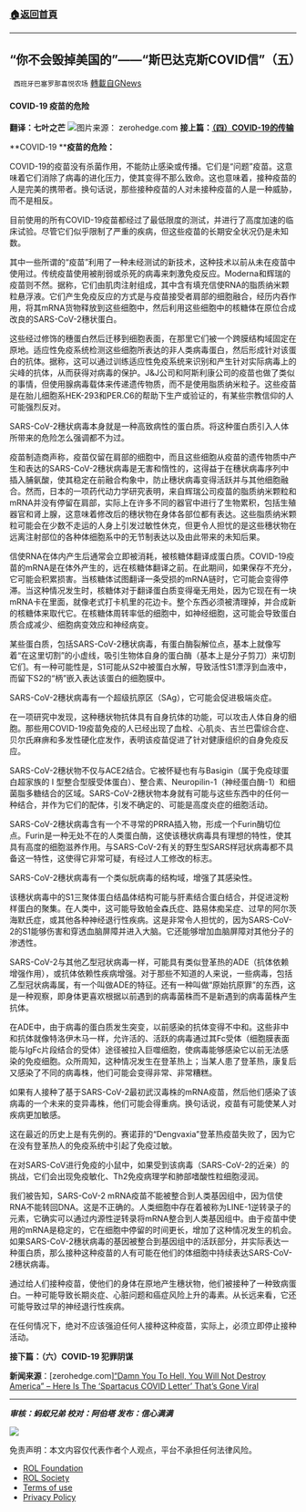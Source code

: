###  [:house:返回首頁](https://github.com/ourhimalayas/txt)
---


## “你不会毁掉美国的”——“斯巴达克斯COVID信”（五）
` 西班牙巴塞罗那喜悦农场` [轉載自GNews](https://gnews.org/zh-hans/1729522/)

#### **COVID-19 疫苗的危险**

**翻译：七叶之芒**
![](https://assets.gnews.org/wp-content/uploads/2021/12/屏幕截图-2021-12-07-101130.jpg)图片来源： zerohedge.com
**接上篇：[（四）COVID-19的传输](https://gnews.org/zh-hans/1729494/)**

**COVID-19 ****疫苗的危险：**

COVID-19的疫苗没有杀菌作用，不能防止感染或传播。它们是“问题”疫苗。这意味着它们消除了病毒的进化压力，使其变得不那么致命。这也意味着，接种疫苗的人是完美的携带者。换句话说，那些接种疫苗的人对未接种疫苗的人是一种威胁，而不是相反。

目前使用的所有COVID-19疫苗都经过了最低限度的测试，并进行了高度加速的临床试验。尽管它们似乎限制了严重的疾病，但这些疫苗的长期安全状况仍是未知数。

其中一些所谓的“疫苗”利用了一种未经测试的新技术，这种技术以前从未在疫苗中使用过。传统疫苗使用被削弱或杀死的病毒来刺激免疫反应。Moderna和辉瑞的疫苗则不然。据称，它们由肌肉注射组成，其中含有填充信使RNA的脂质纳米颗粒悬浮液。它们产生免疫反应的方式是与疫苗接受者肩部的细胞融合，经历内吞作用，将其mRNA货物释放到这些细胞中，然后利用这些细胞中的核糖体在原位合成改良的SARS-CoV-2穗状蛋白。

这些经过修饰的穗蛋白然后迁移到细胞表面，在那里它们被一个跨膜结构域固定在原地。适应性免疫系统检测这些细胞所表达的非人类病毒蛋白，然后形成针对该蛋白的抗体。据称，这可以通过训练适应性免疫系统来识别和产生针对实际病毒上的尖峰的抗体，从而获得对病毒的保护。J&J公司和阿斯利康公司的疫苗也做了类似的事情，但使用腺病毒载体来传递遗传物质，而不是使用脂质纳米粒子。这些疫苗是在胎儿细胞系HEK-293和PER.C6的帮助下生产或验证的，有某些宗教信仰的人可能强烈反对。

SARS-CoV-2穗状病毒本身就是一种高致病性的蛋白质。将这种蛋白质引入人体所带来的危险怎么强调都不为过。

疫苗制造商声称，疫苗仅留在肩部的细胞中，而且这些细胞从疫苗的遗传物质中产生和表达的SARS-CoV-2穗状病毒是无害和惰性的，这得益于在穗状病毒序列中插入脯氨酸，使其稳定在前融合构象中，防止穗状病毒变得活跃并与其他细胞融合。然而，日本的一项药代动力学研究表明，来自辉瑞公司疫苗的脂质纳米颗粒和mRNA并没有停留在肩部，实际上在许多不同的器官中进行了生物累积，包括生殖器官和肾上腺，这意味着修改后的穗状物在身体各部位都有表达。这些脂质纳米颗粒可能会在少数不走运的人身上引发过敏性休克，但更令人担忧的是这些穗状物在远离注射部位的各种体细胞系中的无节制表达以及由此带来的未知后果。

信使RNA在体内产生后通常会立即被消耗，被核糖体翻译成蛋白质。COVID-19疫苗的mRNA是在体外产生的，远在核糖体翻译之前。在此期间，如果保存不充分，它可能会积累损害。当核糖体试图翻译一条受损的mRNA链时，它可能会变得停滞。当这种情况发生时，核糖体对于翻译蛋白质变得毫无用处，因为它现在有一块mRNA卡在里面，就像老式打卡机里的花边卡。整个东西必须被清理掉，并合成新的核糖体来取代它。在核糖体周转率低的细胞中，如神经细胞，这可能会导致蛋白质合成减少、细胞病变效应和神经病变。

某些蛋白质，包括SARS-CoV-2穗状病毒，有蛋白酶裂解位点，基本上就像写着“在这里切割”的小虚线，吸引生物体自身的蛋白酶（基本上是分子剪刀）来切割它们。有一种可能性是，S1可能从S2中被蛋白水解，导致活性S1漂浮到血液中，而留下S2的“柄”嵌入表达该蛋白的细胞膜中。

SARS-CoV-2穗状病毒有一个超级抗原区（SAg），它可能会促进极端炎症。

在一项研究中发现，这种穗状物抗体具有自身抗体的功能，可以攻击人体自身的细胞。那些用COVID-19疫苗免疫的人已经出现了血栓、心肌炎、吉兰巴雷综合症、贝尔氏麻痹和多发性硬化症发作，表明该疫苗促进了针对健康组织的自身免疫反应。

SARS-CoV-2穗状物不仅与ACE2结合。它被怀疑也有与Basigin（属于免疫球蛋白超家族的 I 型整合型膜受体蛋白）、整合素、Neuropilin-1（神经蛋白酶-1）和细菌脂多糖结合的区域。SARS-CoV-2穗状物本身就有可能与这些东西中的任何一种结合，并作为它们的配体，引发不确定的、可能是高度炎症的细胞活动。

SARS-CoV-2穗状病毒含有一个不寻常的PRRA插入物，形成一个Furin酶切位点。Furin是一种无处不在的人类蛋白酶，这使该穗状病毒具有理想的特性，使其具有高度的细胞滋养作用。与SARS-CoV-2有关的野生型SARS样冠状病毒都不具备这一特性，这使得它非常可疑，有经过人工修改的标志。

SARS-CoV-2穗状病毒有一个类似朊病毒的结构域，增强了其感染性。

该穗状病毒中的S1三聚体蛋白结晶体结构可能与肝素结合蛋白结合，并促进淀粉样蛋白的聚集。在人类中，这可能导致帕金森氏症、路易体痴呆症、过早的阿尔茨海默氏症，或其他各种神经退行性疾病。这是非常令人担忧的，因为SARS-CoV-2的S1能够伤害和穿透血脑屏障并进入大脑。它还能够增加血脑屏障对其他分子的渗透性。

SARS-CoV-2与其他乙型冠状病毒一样，可能具有类似登革热的ADE（抗体依赖增强作用），或抗体依赖性疾病增强。对于那些不知道的人来说，一些病毒，包括乙型冠状病毒属，有一个叫做ADE的特征。还有一种叫做“原始抗原罪”的东西，这是一种观察，即身体更喜欢根据以前遇到的病毒菌株而不是新遇到的病毒菌株产生抗体。

在ADE中，由于病毒的蛋白质发生突变，以前感染的抗体变得不中和。这些非中和抗体就像特洛伊木马一样，允许活的、活跃的病毒通过其Fc受体（细胞膜表面能与IgFc片段结合的受体）途径被拉入巨噬细胞，使病毒能够感染它以前无法感染的免疫细胞。众所周知，这种情况发生在登革热上；当某人患了登革热，康复后又感染了不同的病毒株，他们可能会变得非常、非常糟糕。

如果有人接种了基于SARS-CoV-2最初武汉毒株的mRNA疫苗，然后他们感染了该病毒的一个未来的变异毒株，他们可能会得重病。换句话说，疫苗有可能使某人对疾病更加敏感。

这在最近的历史上是有先例的。赛诺菲的“Dengvaxia”登革热疫苗失败了，因为它在没有登革热人的免疫系统中引起了免疫过敏。

在对SARS-CoV进行免疫的小鼠中，如果受到该病毒（SARS-CoV-2的近亲）的挑战，它们会出现免疫敏化、Th2免疫病理学和肺部嗜酸性粒细胞浸润。

我们被告知，SARS-CoV-2 mRNA疫苗不能被整合到人类基因组中，因为信使RNA不能转回DNA。这是不正确的。人类细胞中存在着被称为LINE-1逆转录子的元素，它确实可以通过内源性逆转录将mRNA整合到人类基因组中。由于疫苗中使用的mRNA是稳定的，它在细胞中停留的时间更长，增加了这种情况发生的机会。如果SARS-CoV-2穗状病毒的基因被整合到基因组中的活跃部分，并实际表达一种蛋白质，那么接种这种疫苗的人有可能在他们的体细胞中持续表达SARS-CoV-2穗状病毒。

通过给人们接种疫苗，使他们的身体在原地产生穗状物，他们被接种了一种致病蛋白。一种可能导致长期炎症、心脏问题和癌症风险上升的毒素。从长远来看，它还可能导致过早的神经退行性疾病。

在任何情况下，绝对不应该强迫任何人接种这种疫苗，实际上，必须立即停止接种活动。

**接下篇：（六）COVID-19 犯罪阴谋**

**新闻来源**：[zerohedge.com][“Damn You To Hell, You Will Not Destroy America” – Here Is The ‘Spartacus COVID Letter’ That’s Gone Viral](https://www.zerohedge.com/covid-19/damn-you-hell-you-will-not-destroy-america-here-spartacus-covid-letter-thats-gone-viral)

* * *

***审核：蚂蚁兄弟
校对：阿伯塔
发布：信心满满***

![](https://assets.gnews.org/wp-content/uploads/2021/12/GNEWS_CH..jpeg)

 

免责声明：本文内容仅代表作者个人观点，平台不承担任何法律风险。

- [ROL Foundation](https://rolfoundation.org/)
- [ROL Society](https://rolsociety.org/)
- [Terms of use](https://gnews.org/terms-of-use-3/)
- [Privacy Policy](https://gnews.org/privacy-policy/)
